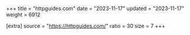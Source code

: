 +++
title = "httpguides.com"
date = "2023-11-17"
updated = "2023-11-17"
weight = 6912

[extra]
source = "https://httpguides.com/"
ratio = 30
size = 7
+++
